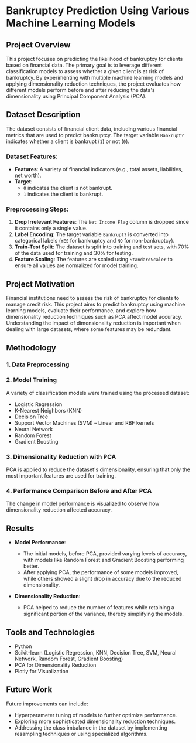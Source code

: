 # Bankruptcy Prediction Using Various Machine Learning Models

## Project Overview
This project focuses on predicting the likelihood of bankruptcy for clients based on financial data. The primary goal is to leverage different classification models to assess whether a given client is at risk of bankruptcy. By experimenting with multiple machine learning models and applying dimensionality reduction techniques, the project evaluates how different models perform before and after reducing the data's dimensionality using Principal Component Analysis (PCA).

## Dataset Description
The dataset consists of financial client data, including various financial metrics that are used to predict bankruptcy. The target variable `Bankrupt?` indicates whether a client is bankrupt (`1`) or not (`0`).

### Dataset Features:
- **Features**: A variety of financial indicators (e.g., total assets, liabilities, net worth).
- **Target**: 
  - `0` indicates the client is not bankrupt.
  - `1` indicates the client is bankrupt.

### Preprocessing Steps:
1. **Drop Irrelevant Features**: The `Net Income Flag` column is dropped since it contains only a single value.
2. **Label Encoding**: The target variable `Bankrupt?` is converted into categorical labels (`YES` for bankruptcy and `NO` for non-bankruptcy).
3. **Train-Test Split**: The dataset is split into training and test sets, with 70% of the data used for training and 30% for testing.
4. **Feature Scaling**: The features are scaled using `StandardScaler` to ensure all values are normalized for model training.

## Project Motivation
Financial institutions need to assess the risk of bankruptcy for clients to manage credit risk. This project aims to predict bankruptcy using machine learning models, evaluate their performance, and explore how dimensionality reduction techniques such as PCA affect model accuracy. Understanding the impact of dimensionality reduction is important when dealing with large datasets, where some features may be redundant.

## Methodology

### 1. **Data Preprocessing**
### 2. **Model Training**
A variety of classification models were trained using the processed dataset:
- Logistic Regression
- K-Nearest Neighbors (KNN)
- Decision Tree
- Support Vector Machines (SVM) – Linear and RBF kernels
- Neural Network
- Random Forest
- Gradient Boosting

### 3. **Dimensionality Reduction with PCA**
PCA is applied to reduce the dataset's dimensionality, ensuring that only the most important features are used for training.

### 4. **Performance Comparison Before and After PCA**
The change in model performance is visualized to observe how dimensionality reduction affected accuracy.


## Results
- **Model Performance**: 
  - The initial models, before PCA, provided varying levels of accuracy, with models like Random Forest and Gradient Boosting performing better.
  - After applying PCA, the performance of some models improved, while others showed a slight drop in accuracy due to the reduced dimensionality.

- **Dimensionality Reduction**: 
  - PCA helped to reduce the number of features while retaining a significant portion of the variance, thereby simplifying the models.

## Tools and Technologies
- Python
- Scikit-learn (Logistic Regression, KNN, Decision Tree, SVM, Neural Network, Random Forest, Gradient Boosting)
- PCA for Dimensionality Reduction
- Plotly for Visualization

## Future Work
Future improvements can include:
- Hyperparameter tuning of models to further optimize performance.
- Exploring more sophisticated dimensionality reduction techniques.
- Addressing the class imbalance in the dataset by implementing resampling techniques or using specialized algorithms.
